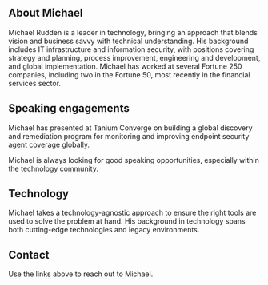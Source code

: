 ## About Michael

Michael Rudden is a leader in technology, bringing an approach that blends vision and business savvy with technical understanding. His background includes IT infrastructure and information security, with positions covering strategy and planning, process improvement, engineering and development, and global implementation. Michael has worked at several Fortune 250 companies, including two in the Fortune 50, most recently in the financial services sector.

## Speaking engagements

Michael has presented at Tanium Converge on building a global discovery and remediation program for monitoring and improving endpoint security agent coverage globally.

Michael is always looking for good speaking opportunities, especially within the technology community.

## Technology
Michael takes a technology-agnostic approach to ensure the right tools are used to solve the problem at hand. His background in technology spans both cutting-edge technologies and legacy environments.

## Contact
Use the links above to reach out to Michael.
